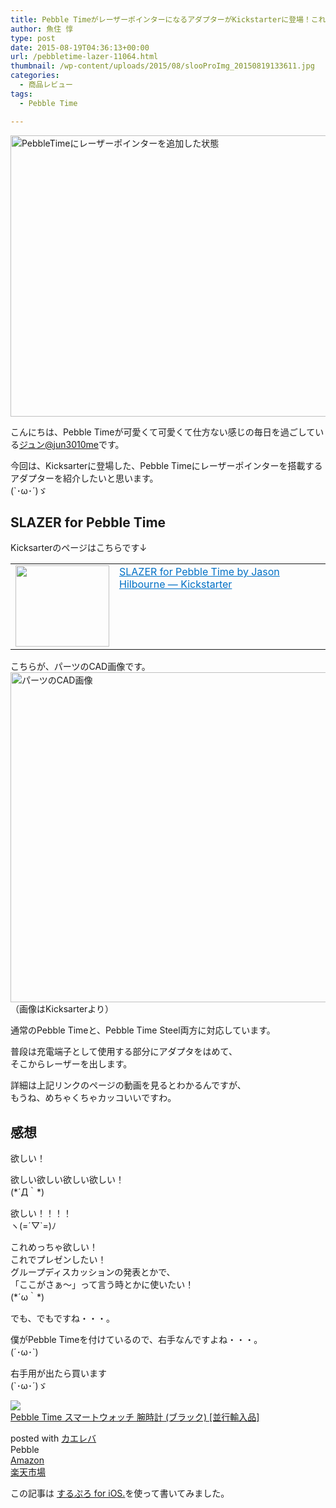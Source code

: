 ```yaml
---
title: Pebble TimeがレーザーポインターになるアダプターがKickstarterに登場！これは欲しいぞ！
author: 魚住 惇
type: post
date: 2015-08-19T04:36:13+00:00
url: /pebbletime-lazer-11064.html
thumbnail: /wp-content/uploads/2015/08/slooProImg_20150819133611.jpg
categories:
  - 商品レビュー
tags:
  - Pebble Time

---
```

<img decoding="async" loading="lazy" alt="PebbleTimeにレーザーポインターを追加した状態" src="/wp-content/uploads/2015/08/slooProImg_20150819133610.jpg" width="600" height="450" class="slooProImg" />  
<!--more-->

こんにちは、Pebble Timeが可愛くて可愛くて仕方ない感じの毎日を過ごしている[ジュン@jun3010me][1]です。

今回は、Kicksarterに登場した、Pebble Timeにレーザーポインターを搭載するアダプターを紹介したいと思います。  
(\`･ω･´)ゞ

## SLAZER for Pebble Time

Kicksarterのページはこちらです↓

<table border="0">
  <td valign="top" width="150">
    <a href="https://www.kickstarter.com/projects/1171859847/slazer-for-pebble-time?ref=discovery" target="_blank"><img decoding="async" loading="lazy" border="0" src="http://capture.heartrails.com/150x130/shadow?https://www.kickstarter.com/projects/1171859847/slazer-for-pebble-time?ref=discovery" alt="" width="150" height="130" /></a>
  </td>
  
  <td valign="top">
    <a style="color:#0070C5;" href="https://www.kickstarter.com/projects/1171859847/slazer-for-pebble-time?ref=discovery" target="_blank">SLAZER for Pebble Time by Jason Hilbourne — Kickstarter</a><a href="http://b.hatena.ne.jp/entry/https://www.kickstarter.com/projects/1171859847/slazer-for-pebble-time?ref=discovery" target="_blank"><img decoding="async" border="0" src="http://b.hatena.ne.jp/entry/image/https://www.kickstarter.com/projects/1171859847/slazer-for-pebble-time?ref=discovery" alt="" /></a>
  </td>
</table>

こちらが、パーツのCAD画像です。  
<img decoding="async" loading="lazy" alt="パーツのCAD画像" src="/wp-content/uploads/2015/08/slooProImg_20150819133608.jpg" width="600" height="528" class="slooProImg" />  
（画像はKicksarterより）

通常のPebble Timeと、Pebble Time Steel両方に対応しています。

普段は充電端子として使用する部分にアダプタをはめて、  
そこからレーザーを出します。

詳細は上記リンクのページの動画を見るとわかるんですが、  
もうね、めちゃくちゃカッコいいですわ。

## 感想

欲しい！

欲しい欲しい欲しい欲しい！  
(\*´Д｀\*)

欲しい！！！！  
ヽ(=´▽\`=)ﾉ

これめっちゃ欲しい！  
これでプレゼンしたい！  
グループディスカッションの発表とかで、  
「ここがさぁ〜」って言う時とかに使いたい！  
(\*´ω｀\*)

でも、でもですね・・・。

僕がPebble Timeを付けているので、右手なんですよね・・・。  
(´･ω･\`)

右手用が出たら買います  
(\`･ω･´)ゞ

<div class="kaerebalink-box">
  <div class="kaerebalink-image">
    <a href="http://www.amazon.co.jp/exec/obidos/ASIN/B00Y2CYYQ8/jn050191-22/ref=nosim/" target="_blank" ><img decoding="async" src="http://ecx.images-amazon.com/images/I/41go35JvNWL._SL160_.jpg" style="border: none;" /></a>
  </div>
  <div class="kaerebalink-info">
    <div class="kaerebalink-name">
      <a href="http://www.amazon.co.jp/exec/obidos/ASIN/B00Y2CYYQ8/jn050191-22/ref=nosim/" target="_blank" >Pebble Time スマートウォッチ 腕時計 (ブラック) [並行輸入品]</a></p>
      <div class="kaerebalink-powered-date">
        posted with <a href="http://kaereba.com" rel="nofollow" target="_blank">カエレバ</a>
      </div>
    </div>
    <div class="kaerebalink-detail">
      Pebble
    </div>
    <div class="kaerebalink-link1">
      <div class="shoplinkamazon">
        <a href="http://www.amazon.co.jp/gp/search?keywords=pebble%20time&#038;__mk_ja_JP=%83J%83%5E%83J%83i&#038;tag=jn050191-22" target="_blank" >Amazon</a>
      </div>
      <div class="shoplinkrakuten">
        <a href="http://hb.afl.rakuten.co.jp/hgc/13c945af.7f4d37c0.13c945b0.d426235d/?pc=http%3A%2F%2Fsearch.rakuten.co.jp%2Fsearch%2Fmall%2Fpebble%2520time%2F-%2Ff.1-p.1-s.1-sf.0-st.A-v.2%3Fx%3D0%26scid%3Daf_ich_link_urltxt%26m%3Dhttp%3A%2F%2Fm.rakuten.co.jp%2F" target="_blank" >楽天市場</a>
      </div>
    </div>
  </div>
  <div class="booklink-footer" style="clear: left">
  </div>
</div>

この記事は <a href="https://itunes.apple.com/jp/app/surupuro-for-ios-buroguedita/id436676299?mt=8&#038;uo=4&#038;at=11l7gE" target="_blank">するぷろ for iOS.</a>を使って書いてみました。

 [1]: https://twitter.com/jun3010me